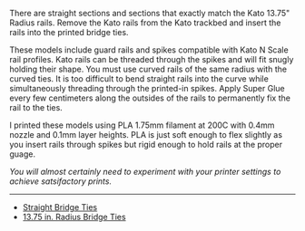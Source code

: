 There are straight sections and sections that exactly match the Kato 13.75" Radius rails. Remove the Kato rails from the Kato trackbed and insert the rails into the printed bridge ties.

These models include guard rails and spikes compatible with Kato N Scale rail profiles. Kato rails can be threaded through the spikes and will fit snugly holding their shape. You must use curved rails of the same radius with the curved ties. It is too difficult to bend straight rails into the curve while simultaneously threading through the printed-in spikes. Apply Super Glue every few centimeters along the outsides of the rails to permanently fix the rail to the ties.

I printed these models using PLA 1.75mm filament at 200C with 0.4mm nozzle and 0.1mm layer heights. PLA is just soft enough to flex slightly as you insert rails through spikes but rigid enough to hold rails at the proper guage. 

*You will almost certainly need to experiment with your printer settings to achieve satsifactory prints.*

---------------

- [Straight Bridge Ties](bridgeTiesForKatoRails/SB_3lengths_p.stl) 
- [13.75 in. Radius Bridge Ties](bridgeTiesForKatoRails/R13.75B_p.stl)

